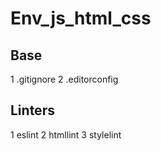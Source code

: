 # Env_js_html_css

## Base
  1 .gitignore
  2 .editorconfig

## Linters
  1 eslint
  2 htmllint
  3 stylelint
